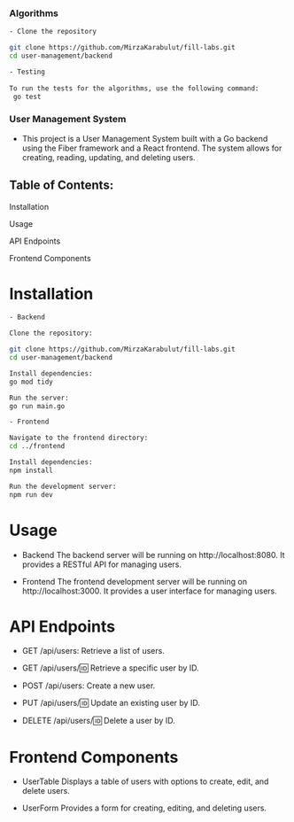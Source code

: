 ### Algorithms
 ```bash
- Clone the repository

git clone https://github.com/MirzaKarabulut/fill-labs.git
cd user-management/backend

- Testing
  
To run the tests for the algorithms, use the following command:
  go test
```


### User Management System
- This project is a User Management System built with a Go backend using the Fiber framework and a React frontend. The system allows for creating, reading, updating, and deleting users.

## Table of Contents:
Installation

Usage

API Endpoints

Frontend Components


# Installation
  ```bash
- Backend

Clone the repository:

git clone https://github.com/MirzaKarabulut/fill-labs.git
cd user-management/backend

Install dependencies:
go mod tidy

Run the server:
go run main.go

- Frontend

Navigate to the frontend directory:
cd ../frontend

Install dependencies:
npm install

Run the development server:
npm run dev
```
# Usage

- Backend
The backend server will be running on http://localhost:8080. It provides a RESTful API for managing users.

- Frontend
The frontend development server will be running on http://localhost:3000. It provides a user interface for managing users.

# API Endpoints

- GET /api/users:
Retrieve a list of users.

- GET /api/users/:id:
Retrieve a specific user by ID.

- POST /api/users:
Create a new user.

- PUT /api/users/:id:
Update an existing user by ID.

- DELETE /api/users/:id:
Delete a user by ID.

# Frontend Components

- UserTable
Displays a table of users with options to create, edit, and delete users.

- UserForm
Provides a form for creating, editing, and deleting users.
